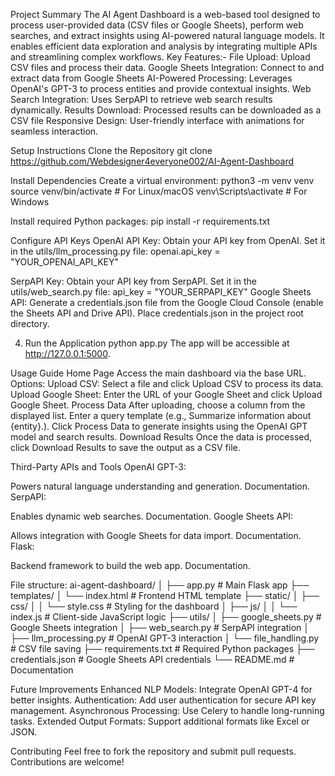 Project Summary
The AI Agent Dashboard is a web-based tool designed to process user-provided data (CSV files or Google Sheets), perform web searches, and extract insights using AI-powered natural language models. It enables efficient data exploration and analysis by integrating multiple APIs and streamlining complex workflows.
Key Features:-
File Upload: Upload CSV files and process their data.
Google Sheets Integration: Connect to and extract data from Google Sheets
AI-Powered Processing: Leverages OpenAI's GPT-3 to process entities and provide contextual insights.
Web Search Integration: Uses SerpAPI to retrieve web search results dynamically.
Results Download: Processed results can be downloaded as a CSV file
Responsive Design: User-friendly interface with animations for seamless interaction.

Setup Instructions
Clone the Repository
git clone https://github.com/Webdesigner4everyone002/AI-Agent-Dashboard

Install Dependencies
Create a virtual environment:
python3 -m venv venv
source venv/bin/activate  # For Linux/macOS
venv\Scripts\activate     # For Windows

Install required Python packages:
pip install -r requirements.txt

Configure API Keys
OpenAI API Key:
Obtain your API key from OpenAI.
Set it in the utils/llm_processing.py file:
openai.api_key = "YOUR_OPENAI_API_KEY"

SerpAPI Key:
Obtain your API key from SerpAPI.
Set it in the utils/web_search.py file:
api_key = "YOUR_SERPAPI_KEY"
Google Sheets API:
Generate a credentials.json file from the Google Cloud Console (enable the Sheets API and Drive API).
Place credentials.json in the project root directory.

4. Run the Application
python app.py
The app will be accessible at http://127.0.0.1:5000.

Usage Guide
Home Page
Access the main dashboard via the base URL.
Options:
Upload CSV: Select a file and click Upload CSV to process its data.
Upload Google Sheet: Enter the URL of your Google Sheet and click Upload Google Sheet.
Process Data
After uploading, choose a column from the displayed list.
Enter a query template (e.g., Summarize information about {entity}.).
Click Process Data to generate insights using the OpenAI GPT model and search results.
Download Results
Once the data is processed, click Download Results to save the output as a CSV file.

Third-Party APIs and Tools
OpenAI GPT-3:

Powers natural language understanding and generation.
Documentation.
SerpAPI:

Enables dynamic web searches.
Documentation.
Google Sheets API:

Allows integration with Google Sheets for data import.
Documentation.
Flask:

Backend framework to build the web app.
Documentation.

File structure:
ai-agent-dashboard/
│
├── app.py                   # Main Flask app
├── templates/
│   └── index.html           # Frontend HTML template
├── static/
│   ├── css/
│   │   └── style.css        # Styling for the dashboard
│   ├── js/
│   │   └── index.js         # Client-side JavaScript logic
├── utils/
│   ├── google_sheets.py     # Google Sheets integration
│   ├── web_search.py        # SerpAPI integration
│   ├── llm_processing.py    # OpenAI GPT-3 interaction
│   └── file_handling.py     # CSV file saving
├── requirements.txt         # Required Python packages
├── credentials.json         # Google Sheets API credentials
└── README.md                # Documentation

Future Improvements
Enhanced NLP Models: Integrate OpenAI GPT-4 for better insights.
Authentication: Add user authentication for secure API key management.
Asynchronous Processing: Use Celery to handle long-running tasks.
Extended Output Formats: Support additional formats like Excel or JSON.

Contributing
Feel free to fork the repository and submit pull requests. Contributions are welcome!
